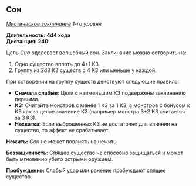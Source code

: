## Сон

*[Мистическое заклинание](../arcane.md) 1-го уровня*

**Длительность: 4d4 хода**<br>
**Дистанция: 240’**

Цель *Сна* одолевает волшебный сон. Заклинание можно сотворить на:

1. Одно существо вплоть до 4+1 КЗ.
2. Группу из 2d8 КЗ существ с 4 КЗ или меньше у каждой.

При сотворении на группу существ действуют следующие правила:

- **Сначала слабые:** Цели с наименьшим КЗ подвержены заклинанию первыми.
- **КЗ:** Считайте монстров с менее 1 КЗ за 1 КЗ, а монстров с бонусом к КЗ как за целое значение КЗ (например монстра 3+2 КЗ считается за 3 КЗ).
- **Нехватка:** Если выброшенных КЗ не достаточно для влияния на существо, то эффект не срабатывает.
  
**Нежить:** *Сон* не может повлиять на нежить.

**Беззащитность:** Спящее существо не способно защищаться и может быть мгновенно убито острыми оружием.

**Пробуждение:** Слабый удар или ранение пробуждают спящее существо.